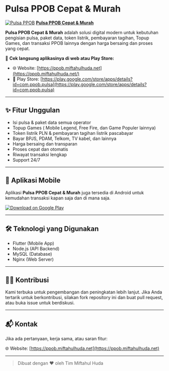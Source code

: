 # Pulsa PPOB Cepat & Murah

[![Pulsa PPOB](https://ppob.miftahulhuda.net/wp-content/uploads/2025/05/pulsa-ppob-64.png)](https://ppob.miftahulhuda.net)
**[Pulsa PPOB Cepat & Murah](https://ppob.miftahulhuda.net)**

**Pulsa PPOB Cepat & Murah** adalah solusi digital modern untuk kebutuhan pengisian pulsa, paket data, token listrik, pembayaran tagihan, Topup Games, dan transaksi PPOB lainnya dengan harga bersaing dan proses yang cepat.

🚀 **Cek langsung aplikasinya di web atau Play Store:**

- 🌐 Website: [https://ppob.miftahulhuda.net](https://ppob.miftahulhuda.net/)
- 📱 Play Store: [https://play.google.com/store/apps/details?id=com.ppob.pulsa](https://play.google.com/store/apps/details?id=com.ppob.pulsa)

---

## ✨ Fitur Unggulan

- Isi pulsa & paket data semua operator
- Topup Games ( Mobile Legend, Free Fire, dan Game Populer lainnya)
- Token listrik PLN & pembayaran tagihan listrik pascabayar
- Bayar BPJS, PDAM, Telkom, TV kabel, dan lainnya
- Harga bersaing dan transparan
- Proses cepat dan otomatis
- Riwayat transaksi lengkap
- Support 24/7

---

## 📲 Aplikasi Mobile

Aplikasi **Pulsa PPOB Cepat & Murah** juga tersedia di Android untuk kemudahan transaksi kapan saja dan di mana saja.

[![Download on Google Play](https://play.google.com/intl/en_us/badges/static/images/badges/en_badge_web_generic.png)](https://play.google.com/store/apps/details?id=com.ppob.pulsa)

---

## 🛠 Teknologi yang Digunakan

- Flutter (Mobile App)
- Node.js (API Backend)
- MySQL (Database)
- Nginx (Web Server)

---

## 👨‍💻 Kontribusi

Kami terbuka untuk pengembangan dan peningkatan lebih lanjut. Jika Anda tertarik untuk berkontribusi, silakan fork repository ini dan buat pull request, atau buka issue untuk berdiskusi.

---

## 📬 Kontak

Jika ada pertanyaan, kerja sama, atau saran fitur:

🌐 Website: [https://ppob.miftahulhuda.net](https://ppob.miftahulhuda.net)

---

> Dibuat dengan ❤️ oleh Tim Miftahul Huda
